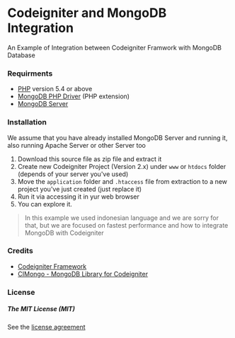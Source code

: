 # Codeigniter and MongoDB Integration
An Example of Integration between Codeigniter Framwork with MongoDB Database

### Requirments

- [PHP](http://php.net) version 5.4 or above
- [MongoDB PHP Driver](http://php.net/manual/en/set.mongodb.php) (PHP extension)
- [MongoDB Server](https://www.mongodb.org/downloads#production)

### Installation
We assume that you have already installed MongoDB Server and running it, also running Apache Server or other Server too

1. Download this source file as zip file and extract it
2. Create new Codeigniter Project (Version 2.x) under `www` or `htdocs` folder (depends of your server you've used)
2. Move the `application` folder and `.htaccess` file from extraction to a new project you've just created (just replace it)
3. Run it via accessing it in yur web browser
4. You can explore it.

> In this example we used indonesian language and we are sorry for that, but we are focused on fastest performance and how to integrate MongoDB with Codeigniter

### Credits
- [Codeigniter Framework](https://github.com/bcit-ci/CodeIgniter)
- [CIMongo - MongoDB Library for Codeigniter](https://github.com/intekhabrizvi/Codeigniter-mongo-library)

### License
##### The MIT License (MIT)
See the [license agreement](https://github.com/DykiSA/CI_MongoDB/blob/master/LICENSE)
